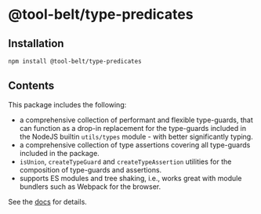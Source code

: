 # @tool-belt/type-predicates

## Installation

```bash
npm install @tool-belt/type-predicates
```

## Contents

This package includes the following:

- a comprehensive collection of performant and flexible type-guards, that can function as a drop-in replacement for
  the type-guards included in the NodeJS builtin `utils/types` module - with better significantly typing.
- a comprehensive collection of type assertions covering all type-guards included in the package.
- `isUnion`, `createTypeGuard` and `createTypeAssertion` utilities for the composition of type-guards and assertions.
- supports ES modules and tree shaking, i.e., works great with module bundlers such as Webpack for the browser.

See the [docs](https://tool-belt.github.io/type-predicates/) for details.
